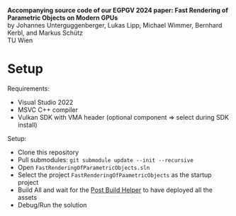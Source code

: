 **Accompanying source code of our EGPGV 2024 paper: Fast Rendering of Parametric Objects on Modern GPUs**     
by Johannes Unterguggenberger, Lukas Lipp, Michael Wimmer, Bernhard Kerbl, and Markus Schütz      
TU Wien

# Setup

Requirements:
- Visual Studio 2022
- MSVC C++ compiler
- Vulkan SDK with VMA header (optional component => select during SDK install)

Setup:
- Clone this repository
- Pull submodules: `git submodule update --init --recursive`
- Open `FastRenderingOfParametricObjects.sln`
- Select the project `FastRenderingOfPaametricObjects` as the startup project
- Build All and wait for the [Post Build Helper](https://github.com/cg-tuwien/Auto-Vk-Toolkit/tree/master/visual_studio#post-build-helper) to have deployed all the assets
- Debug/Run the solution


